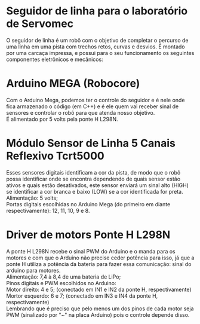 # Seguidor de linha para o laboratório de Servomec

O seguidor de linha é um robô com o objetivo de completar o percurso de uma linha em uma pista com trechos retos, curvas e desvios.
É montado por uma carcaça impressa, e possui para o seu funcionamento os seguintes componentes eletrônicos e mecânicos:

# Arduino MEGA (Robocore)
  Com o Arduino Mega, podemos ter o controle do seguidor e é nele onde fica armazenado o código (em C++) e é ele quem vai receber sinal de sensores e controlar o robô para que atenda nosso objetivo.  
  É alimentado por 5 volts pela ponte H L298N.

  # Módulo Sensor de Linha 5 Canais Reflexivo Tcrt5000

  Esses sensores digitais identificam a cor da pista, de modo que o robô possa identificar onde se encontra dependendo de quais sensor estão ativos e quais estão desativados, este sensor enviará um sinal alto (HIGH) se identificar a cor branca e baixo (LOW) se a cor identificada for preta.  
  Alimentação: 5 volts;  
  Portas digitais escolhidas no Arduino Mega (do primeiro em diante respectivamente): 12, 11, 10, 9 e 8.  
  
  # Driver de motors Ponte H L298N

  A ponte H L298N recebe o sinal PWM do Arduino e o manda para os motores e com que o Arduino não precise ceder potência para isso, já que a ponte H utiliza a potência da bateria para fazer essa comunicação: sinal do arduino para motores.  
  Alimentação: 7,4 à 8,4 de uma bateria de LiPo;  
  Pinos digitais e PWM escolhidos no Arduino:  
  Motor direito: 4 e 5; (conectado em IN1 e IN2 da ponte H, respectivamente)  
  Mortor esquerdo: 6 e 7; (conectado em IN3 e IN4 da ponte H, respectivamente)  
  Lembrando que é preciso que pelo menos um dos pinos de cada motor seja PWM (sinalizado por "~" na placa Arduino) pois o controle depende disso.
  
  
  
